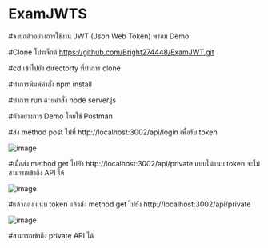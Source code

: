 # ExamJWTS

#จงยกตัวอย่างการใช้งาน JWT (Json Web Token) พร้อม Demo

#Clone โปรเจ็กต์:https://github.com/Bright274448/ExamJWT.git

#cd เข้าไปยัง directorty ที่ทำการ clone

#ทำการพิมพ์คำสั่ง npm install

#ทำการ run ด้วยคำสั่ง node server.js

#ตัวอย่างการ Demo โดยใช้ Postman

#ส่ง method post ไปที่ http://localhost:3002/api/login เพื่อรับ token

![image](https://github.com/Bright274448/ExamJWTS/assets/76517020/686ea32e-61f8-430e-bf4f-599b0f466594)


#เมื่อส่ง method get ไปยัง http://localhost:3002/api/private แบบไม่แนบ token จะไม่สามารถเข้าถึง API ได้

![image](https://github.com/Bright274448/ExamJWTS/assets/76517020/8b07a1a4-b402-4273-87cd-d7f56274a59a)


#แล้วลอง แนบ token แล้วส่ง method get ไปยัง http://localhost:3002/api/private

![image](https://github.com/Bright274448/ExamJWTS/assets/76517020/bafa6044-c506-4c0d-bfa6-5b52c3acc74b)


#สามารถเข้าถึง private API ได้
